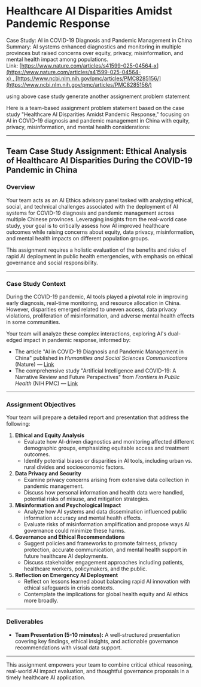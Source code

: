 # Healthcare AI Disparities Amidst Pandemic Response

Case Study: AI in COVID-19 Diagnosis and Pandemic Management in China
Summary: AI systems enhanced diagnostics and monitoring in multiple provinces but raised concerns over equity, privacy, misinformation, and mental health impact among populations.
Link: [https://www.nature.com/articles/s41599-025-04564-x](https://www.nature.com/articles/s41599-025-04564-x) , [https://www.ncbi.nlm.nih.gov/pmc/articles/PMC8285156/](https://www.ncbi.nlm.nih.gov/pmc/articles/PMC8285156/)

using above case study generate another assignement problem statement

Here is a team-based assignment problem statement based on the case study "Healthcare AI Disparities Amidst Pandemic Response," focusing on AI in COVID-19 diagnosis and pandemic management in China with equity, privacy, misinformation, and mental health considerations:

***

## Team Case Study Assignment: Ethical Analysis of Healthcare AI Disparities During the COVID-19 Pandemic in China

### Overview

Your team acts as an AI Ethics advisory panel tasked with analyzing ethical, social, and technical challenges associated with the deployment of AI systems for COVID-19 diagnosis and pandemic management across multiple Chinese provinces. Leveraging insights from the real-world case study, your goal is to critically assess how AI improved healthcare outcomes while raising concerns about equity, data privacy, misinformation, and mental health impacts on different population groups.

This assignment requires a holistic evaluation of the benefits and risks of rapid AI deployment in public health emergencies, with emphasis on ethical governance and social responsibility.

***

### Case Study Context

During the COVID-19 pandemic, AI tools played a pivotal role in improving early diagnosis, real-time monitoring, and resource allocation in China. However, disparities emerged related to uneven access, data privacy violations, proliferation of misinformation, and adverse mental health effects in some communities.

Your team will analyze these complex interactions, exploring AI's dual-edged impact in pandemic response, informed by:

- The article "AI in COVID-19 Diagnosis and Pandemic Management in China" published in *Humanities and Social Sciences Communications* (Nature) — [Link](https://www.nature.com/articles/s41599-025-04564-x)
- The comprehensive study "Artificial Intelligence and COVID-19: A Narrative Review and Future Perspectives" from *Frontiers in Public Health* (NIH PMC) — [Link](https://www.ncbi.nlm.nih.gov/pmc/articles/PMC8285156/)

***

### Assignment Objectives

Your team will prepare a detailed report and presentation that address the following:

1. **Ethical and Equity Analysis**
    - Evaluate how AI-driven diagnostics and monitoring affected different demographic groups, emphasizing equitable access and treatment outcomes.
    - Identify potential biases or disparities in AI tools, including urban vs. rural divides and socioeconomic factors.
2. **Data Privacy and Security**
    - Examine privacy concerns arising from extensive data collection in pandemic management.
    - Discuss how personal information and health data were handled, potential risks of misuse, and mitigation strategies.
3. **Misinformation and Psychological Impact**
    - Analyze how AI systems and data dissemination influenced public information accuracy and mental health effects.
    - Evaluate risks of misinformation amplification and propose ways AI governance could minimize these harms.
4. **Governance and Ethical Recommendations**
    - Suggest policies and frameworks to promote fairness, privacy protection, accurate communication, and mental health support in future healthcare AI deployments.
    - Discuss stakeholder engagement approaches including patients, healthcare workers, policymakers, and the public.
5. **Reflection on Emergency AI Deployment**
    - Reflect on lessons learned about balancing rapid AI innovation with ethical safeguards in crisis contexts.
    - Contemplate the implications for global health equity and AI ethics more broadly.

***

### Deliverables

- **Team Presentation (5-10 minutes):** A well-structured presentation covering key findings, ethical insights, and actionable governance recommendations with visual data support.

***

This assignment empowers your team to combine critical ethical reasoning, real-world AI impact evaluation, and thoughtful governance proposals in a timely healthcare AI application.

